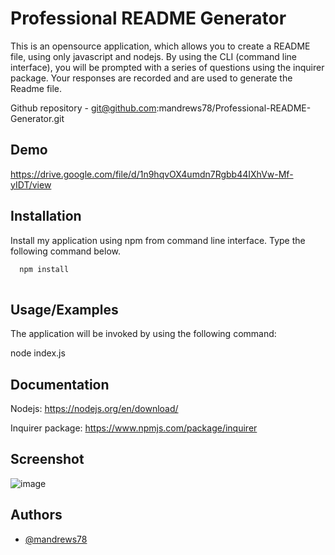 
# Professional README Generator

This is an opensource application, which allows you to create a README file, using only javascript and nodejs.  By using the CLI (command line interface), you will be prompted with a series of questions using the inquirer package.  Your responses are recorded and are used to generate the Readme file.

Github repository - git@github.com:mandrews78/Professional-README-Generator.git
## Demo

https://drive.google.com/file/d/1n9hqvOX4umdn7Rgbb44IXhVw-Mf-yIDT/view
## Installation

Install my application using npm from command line interface.  Type the following command below.

```bash
  npm install
  
```
    
## Usage/Examples

The application will be invoked by using the following command:

node index.js

## Documentation

Nodejs: https://nodejs.org/en/download/

Inquirer package: https://www.npmjs.com/package/inquirer

## Screenshot
![image](https://user-images.githubusercontent.com/70594281/181146428-a4369fe5-1490-4f4d-b87b-0e6c8c71e8d4.png)


## Authors

- [@mandrews78](https://github.com/mandrews78)

